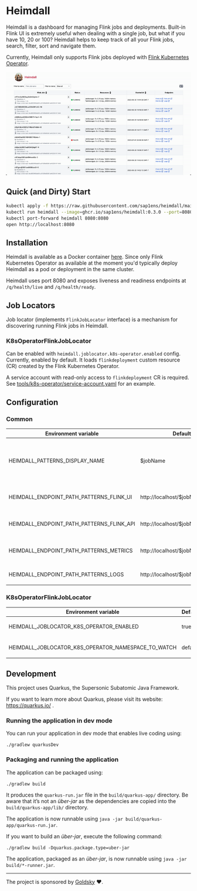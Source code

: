 # Heimdall

Heimdall is a dashboard for managing Flink jobs and deployments. Built-in Flink UI is extremely useful when dealing with
a single job, but what if you have 10, 20 or 100? Heimdall helps to keep track of all your Flink jobs, search, filter, sort and navigate them.

Currently, Heimdall only supports Flink jobs deployed with [Flink Kubernetes Operator](https://ci.apache.org/projects/flink/flink-kubernetes-operator-docs-stable/).

![](docs/assets/demo.gif)

## Quick (and Dirty) Start

```bash
kubectl apply -f https://raw.githubusercontent.com/sap1ens/heimdall/main/tools/k8s-operator/service-account.yaml
kubectl run heimdall --image=ghcr.io/sap1ens/heimdall:0.3.0 --port=8080 --overrides='{ "spec": { "serviceAccount": "heimdall-service-account" }  }'
kubectl port-forward heimdall 8080:8080
open http://localhost:8080
```

## Installation

Heimdall is available as a Docker container [here](https://github.com/sap1ens/heimdall/pkgs/container/heimdall). Since only 
Flink Kubernetes Operator as available at the moment you'd typically deploy Heimdall as a pod or deployment in the same cluster.

Heimdall uses port 8080 and exposes liveness and readiness endpoints at `/q/health/live` and `/q/health/ready`.

## Job Locators

Job locator (implements `FlinkJobLocator` interface) is a mechanism for discovering running Flink jobs in Heimdall.

### K8sOperatorFlinkJobLocator

Can be enabled with `heimdall.joblocator.k8s-operator.enabled` config. Currently, enabled by default. It loads 
`flinkdeployment` custom resource (CR) created by the Flink Kubernetes Operator.

A service account with read-only access to `flinkdeployment` CR is required. See [tools/k8s-operator/service-account.yaml](tools/k8s-operator/service-account.yaml) for an example.

## Configuration

### Common

| Environment variable                      | Default                           | Description                                                                                                                    |
|-------------------------------------------|-----------------------------------|--------------------------------------------------------------------------------------------------------------------------------|
| HEIMDALL_PATTERNS_DISPLAY_NAME            | $jobName                          | Pattern for showing Flink job name. Metadata fields (e.g. Kubernetes labels) can be accessed via `$metadata.labelName` syntax. |
| HEIMDALL_ENDPOINT_PATH_PATTERNS_FLINK_UI  | http://localhost/$jobName/ui      | Pattern for the Flink UI endpoint. `$jobName` will be substituted.                                                             |
| HEIMDALL_ENDPOINT_PATH_PATTERNS_FLINK_API | http://localhost/$jobName/api     | Pattern for the Flink API endpoint. `$jobName` will be substituted.                                                            |
| HEIMDALL_ENDPOINT_PATH_PATTERNS_METRICS   | http://localhost/$jobName/metrics | Pattern for the Metrics endpoint. `$jobName` will be substituted.                                                              |
| HEIMDALL_ENDPOINT_PATH_PATTERNS_LOGS      | http://localhost/$jobName/logs    | Pattern for the Logs endpoint. `$jobName` will be substituted.                                                                 |

### K8sOperatorFlinkJobLocator

| Environment variable                                | Default | Description                  |
|-----------------------------------------------------|---------|------------------------------|
| HEIMDALL_JOBLOCATOR_K8S_OPERATOR_ENABLED            | true    | Is this locator enabled?     |
| HEIMDALL_JOBLOCATOR_K8S_OPERATOR_NAMESPACE_TO_WATCH | default | Kubernetes namespace to use. |

## Development

This project uses Quarkus, the Supersonic Subatomic Java Framework.

If you want to learn more about Quarkus, please visit its website: https://quarkus.io/ .

### Running the application in dev mode

You can run your application in dev mode that enables live coding using:
```shell script
./gradlew quarkusDev
```

### Packaging and running the application

The application can be packaged using:
```shell script
./gradlew build
```

It produces the `quarkus-run.jar` file in the `build/quarkus-app/` directory.
Be aware that it’s not an _über-jar_ as the dependencies are copied into the `build/quarkus-app/lib/` directory.

The application is now runnable using `java -jar build/quarkus-app/quarkus-run.jar`.

If you want to build an _über-jar_, execute the following command:

```shell script
./gradlew build -Dquarkus.package.type=uber-jar
```

The application, packaged as an _über-jar_, is now runnable using `java -jar build/*-runner.jar`.

---

The project is sponsored by [Goldsky](https://goldsky.com) ❤️.
